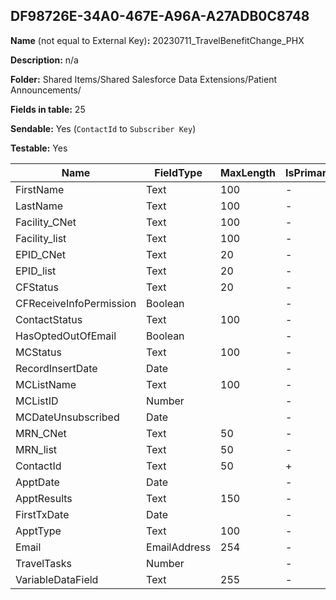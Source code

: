 ## DF98726E-34A0-467E-A96A-A27ADB0C8748

**Name** (not equal to External Key)**:** 20230711_TravelBenefitChange_PHX

**Description:** n/a

**Folder:** Shared Items/Shared Salesforce Data Extensions/Patient Announcements/

**Fields in table:** 25

**Sendable:** Yes (`ContactId` to `Subscriber Key`)

**Testable:** Yes

| Name | FieldType | MaxLength | IsPrimaryKey | IsNullable | DefaultValue |
| --- | --- | --- | --- | --- | --- |
| FirstName | Text | 100 | - | + |  |
| LastName | Text | 100 | - | + |  |
| Facility_CNet | Text | 100 | - | + |  |
| Facility_list | Text | 100 | - | + |  |
| EPID_CNet | Text | 20 | - | + |  |
| EPID_list | Text | 20 | - | + |  |
| CFStatus | Text | 20 | - | + |  |
| CFReceiveInfoPermission | Boolean |  | - | + |  |
| ContactStatus | Text | 100 | - | + |  |
| HasOptedOutOfEmail | Boolean |  | - | + |  |
| MCStatus | Text | 100 | - | + |  |
| RecordInsertDate | Date |  | - | + | GetDate() |
| MCListName | Text | 100 | - | + |  |
| MCListID | Number |  | - | + |  |
| MCDateUnsubscribed | Date |  | - | + |  |
| MRN_CNet | Text | 50 | - | + |  |
| MRN_list | Text | 50 | - | + |  |
| ContactId | Text | 50 | + | - |  |
| ApptDate | Date |  | - | + |  |
| ApptResults | Text | 150 | - | + |  |
| FirstTxDate | Date |  | - | + |  |
| ApptType | Text | 100 | - | + |  |
| Email | EmailAddress | 254 | - | + |  |
| TravelTasks | Number |  | - | + |  |
| VariableDataField | Text | 255 | - | + |  |
